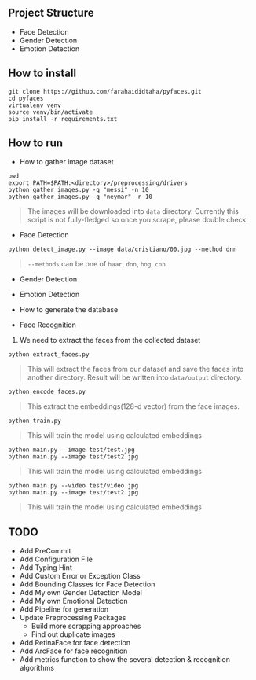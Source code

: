 ## Project Structure
- Face Detection
- Gender Detection
- Emotion Detection

## How to install
```angular2html
git clone https://github.com/farahaididtaha/pyfaces.git
cd pyfaces
virtualenv venv
source venv/bin/activate
pip install -r requirements.txt
```
## How to run
- How to gather image dataset
```angular2html
pwd
export PATH=$PATH:<directory>/preprocessing/drivers
python gather_images.py -q "messi" -n 10
python gather_images.py -q "neymar" -n 10
```
> The images will be downloaded into `data` directory. Currently this script is not fully-fledged so once you scrape, please double check.

- Face Detection

```angular2html
python detect_image.py --image data/cristiano/00.jpg --method dnn
```
> `--methods` can be one of `haar`, `dnn`, `hog`, `cnn`
- Gender Detection

- Emotion Detection

- How to generate the database

- Face Recognition
1. We need to extract the faces from the collected dataset
```angular2html
python extract_faces.py
```
> This will extract the faces from our dataset and save the faces into another directory. Result will be written into `data/output` directory.

```angular2html
python encode_faces.py
```
> This extract the embeddings(128-d vector) from the face images.

```angular2html
python train.py
```
> This will train the model using calculated embeddings

```angular2html
python main.py --image test/test.jpg
python main.py --image test/test2.jpg
```
> This will train the model using calculated embeddings

```angular2html
python main.py --video test/video.jpg
python main.py --image test/test2.jpg
```
> This will train the model using calculated embeddings


## TODO
- Add PreCommit
- Add Configuration File
- Add Typing Hint
- Add Custom Error or Exception Class
- Add Bounding Classes for Face Detection
- Add My own Gender Detection Model
- Add My own Emotional Detection
- Add Pipeline for generation
- Update Preprocessing Packages
    - Build more scrapping approaches
    - Find out duplicate images
- Add RetinaFace for face detection
- Add ArcFace for face recognition
- Add metrics function to show the several detection & recognition algorithms
  